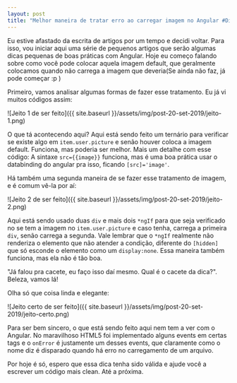 ```yaml
---
layout: post
title: "Melhor maneira de tratar erro ao carregar imagem no Angular #Dica1 #Angular"
---
```


Eu estive afastado da escrita de artigos por um tempo e decidi voltar. Para isso, vou iniciar aqui uma série de pequenos artigos que serão algumas dicas pequenas de boas práticas com Angular. Hoje eu começo falando sobre como você pode colocar aquela imagem default, que geralmente colocamos quando não carrega a imagem que deveria(Se ainda não faz, já pode começar :p )

Primeiro, vamos analisar algumas formas de fazer esse tratamento. Eu já vi muitos códigos assim:

![Jeito 1 de ser feito]({{ site.baseurl }}/assets/img/post-20-set-2019/jeito-1.png)

O que tá acontecendo aqui? Aqui está sendo feito um ternário para verificar se existe algo em `item.user.picture` e senão houver coloca a imagem default. Funciona, mas poderia ser melhor. Mais um detalhe com esse código: A sintaxe `src={{image}}` funciona, mas é uma boa prática usar o databinding do angular pra isso, ficando `[src]='image'`. 

Há também uma segunda maneira de se fazer esse tratamento de imagem, e é comum vê-la por aí:

![Jeito 2 de ser feito]({{ site.baseurl }}/assets/img/post-20-set-2019/jeito-2.png)

Aqui está sendo usado duas `div` e mais dois `*ngIf` para que seja verificado no se tem a imagem no `item.user.picture` e caso tenha, carrega a primeira `div`, senão carrega a segunda. Vale lembrar que o `*ngIf` realmente não renderiza o elemento que não atender a condição, diferente do `[hidden]` que só esconde o elemento como um `display:none`. Essa maneira também funciona, mas ela não é tão boa.

"Já falou pra cacete, eu faço isso daí mesmo. Qual é o cacete da dica?". Beleza, vamos lá! 

Olha só que coisa linda e elegante: 

![Jeito certo de ser feito]({{ site.baseurl }}/assets/img/post-20-set-2019/jeito-certo.png)

Para ser bem sincero, o que está sendo feito aqui nem tem a ver com o Angular. No maravilhoso HTML5 foi implementado alguns events em certas tags e o `onError` é justamente um desses events, que claramente como o nome diz é disparado quando há erro no carregamento de um arquivo.

Por hoje é só, espero que essa dica tenha sido válida e ajude você a escrever um código mais clean. Até a próxima.
